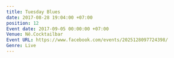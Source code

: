 ```yaml
---
title: Tuesday Blues
date: 2017-08-28 19:04:00 +07:00
position: 12
Event date: 2017-09-05 00:00:00 +07:00
Venue: Nê.Cocktailbar
Event URL: https://www.facebook.com/events/2025128097724398/
Genre: Live
---
```


